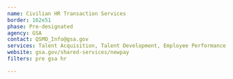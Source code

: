 ```yaml
---
name: Civilian HR Transaction Services
border: 162e51
phase: Pre-designated
agency: GSA
contact: QSMO_Info@gsa.gov
services: Talent Acquisition, Talent Development, Employee Performance Management, Benefits Management
website: gsa.gov/shared-services/newpay
filters: pre gsa hr

---
```


